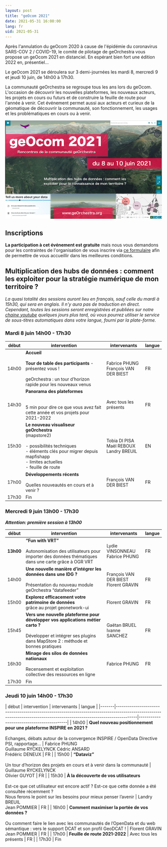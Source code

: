 ```yaml
---
layout: post
title: "geOcom 2021"
date: 2021-05-31 16:00:00
lang: fr
uid: 2021-05-31
---
```



Après l'annulation du geOcom 2020 à cause de l'épidémie du coronavirus SARS-COV 2 / COVID-19, le comité de pilotage de geOrchestra vous propose un geOcom 2021 en distanciel. En espérant bien fort une édition 2022 en, présentiel…

Le geOcom 2021 se déroulera sur 3 demi-journées les mardi 8, mercredi 9 et jeudi 10 juin, de 14h00 à 17h30.

La communauté geOrchestra se regroupe tous les ans lors du geOcom. L'occasion de découvrir les nouvelles plateformes, les nouveaux acteurs, les projets en cours ou futurs et de construire la feuille de route pour l'année à venir. Cet événement permet aussi aux acteurs et curieux de la géomatique de découvrir la communauté, son fonctionnement, les usages et les problématiques en cours ou à venir.


![affiche geOcom 2021](/public/geocom2021/geocom_2021.png)


<!--more-->


## Inscriptions

**La participation à cet événement est gratuite** mais nous vous demandons pour les contraintes de l'organisation de  vous inscrire via [ce formulaire](https://docs.google.com/forms/d/e/1FAIpQLScAAsDPO1iFJjNQYnHrcmCslFGE3_cy-sx7Y-5VdmAPxMOJqg/viewform?usp=sf_link) afin de permettre de vous accueillir dans les meilleures conditions.


## Multiplication des hubs de données : comment les exploiter pour la stratégie numérique de mon territoire ?

_La quasi totalité des sessions auront lieu en français, sauf celle du mardi à 15h30, qui sera en anglais. Il n'y aura pas de traduction en direct. Cependant, toutes les sessions seront enregistrées et publiées sur notre [chaine youtube](https://www.youtube.com/channel/UC5GMhd360QgNhfN5D0wyWAg) quelques jours plus tard, où vous pourrez utiliser le service de sous-titres automatiques dans votre langue, fourni par la plate-forme._


### Mardi 8 juin 14h00 - 17h30

| début |  intervention | intervenants | langue |
|-------|----------------------------------------------------------------------------------------------------------------------------------------------------------------------|----------------------|--------------------|
| 14h00 | **Accueil**<br /><br />**Tour de table des participants** - présentez vous !<br /><br />geOrchestra : un tour d’horizon rapide pour les nouveaux venus                                            | Fabrice PHUNG<br />François VAN DER BIEST       | FR |
| 14h30 | **Panorama des plateformes**<br /><br /><br />5 min pour dire ce que vous avez fait cette année et vos projets pour 2021-2022                                                               | Avec tous les présents                        | FR |
| 15h30 | **Le nouveau visualiseur geOrchestra**<br /> (mapstore2)<br /><br />- possibilités techniques<br />- éléments clés pour migrer depuis mapfishapp<br />- limites actuelles<br />- feuille de route | Tobia DI PISA<br />Maël REBOUX<br />Landry BREUIL | EN |
| 17h00 | **Développements récents**<br /><br />Quelles nouveautés en cours et à venir ?                                                                                                            | François VAN DER BIEST                        | FR |
| 17h30 | Fin     |  |  |                                                                                                                                                                             



### Mercredi 9 juin 13h00 - 17h30

_**Attention: première session à 13h00**_

| début |  intervention | intervenants | langue |
|-------|----------------------------------------------------------------------------------------------------------------------------------------------------------------------|-----------------------|-------------------|
| **13h00** | **“Fun with VRT”**<br /><br />Autonomisation des utilisateurs pour importer des données thématiques dans une carte grâce à OGR VRT                                           | Lydie VINSONNEAU<br />Fabrice PHUNG        | FR |
| 14h00 | **Une nouvelle manière d’intégrer les données dans une IDG ?**<br /><br />Présentation du nouveau module geOrchestra “datafeeder”                                            | François VAN DER BIEST<br />Florent GRAVIN | FR |
| 15h00 | **Explorez efficacement votre patrimoine de données**<br /> grâce au projet geonetwork-ui                                                                                  | Florent GRAVIN                           | FR |
| 15h45 | **Vers une nouvelle plateforme pour développer vos applications métier carto ?**<br /><br />Développer et intégrer ses plugins dans MapStore 2 : méthode et bonnes pratiques | Gaëtan BRUEL<br />Ivanne SANCHEZ           | FR |
| 16h30 | **Minage des silos de données nationaux**<br /><br />Recensement et exploitation collective des ressources en ligne                                                          | Fabrice PHUNG                            | FR |
| 17h30 | Fin                                                                                                                                                                  |                                          | |


### Jeudi 10 juin 14h00 - 17h30

| début |  intervention | intervenants | langue |
|-------|----------------------------------------------------------------------------------------------------------------------------------------------------------------------|------------------------------------------|
| 14h00 | **Quel nouveau positionnement pour une plateforme INSPIRE en 2021 ?**<br /><br />Echanges, débats autour de la convergence INSPIRE / OpenData Directive PSI, rapportage...                                          | Fabrice PHUNG<br />Guillaume RYCKELYNCK Cédric ANSARD<br />Frédéric DENEUX | FR |
| 15h00 | **“Dataviz”**<br /><br />Un tour d’horizon des projets en cours et à venir dans la communauté                                                                                                                            | Guillaume RYCKELYNCK<br />Olivier GUYOT                                 | FR |
| 15h30 | **À la découverte de vos utilisateurs**<br /><br />Est-ce que cet utilisateur est encore actif ? Est-ce que cette donnée a été consultée récemment ? <br />Nous ferons le point sur les besoins pour mieux penser l’avenir | Landry BREUIL<br />Jean POMMIER         | FR |
| 16h00 | **Comment maximiser la portée de vos données ?**<br /><br />Ou comment faire le lien avec les communautés de l’OpenData et du web sémantique : vers le support DCAT et son profil GeoDCAT !                              | Florent GRAVIN<br />Jean POMMIER                                         | FR |
| 17h00 | **Feuille de route 2021-2022**                                                                                                                                                                                       | Avec tous les présents                                                 | FR |
| 17h30 | Fin                                    
